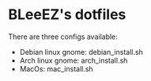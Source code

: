 # BLeeEZ's dotfiles

There are three configs available:

- Debian linux gnome: debian_install.sh
- Arch linux gnome: arch_install.sh
- MacOs: mac_install.sh
